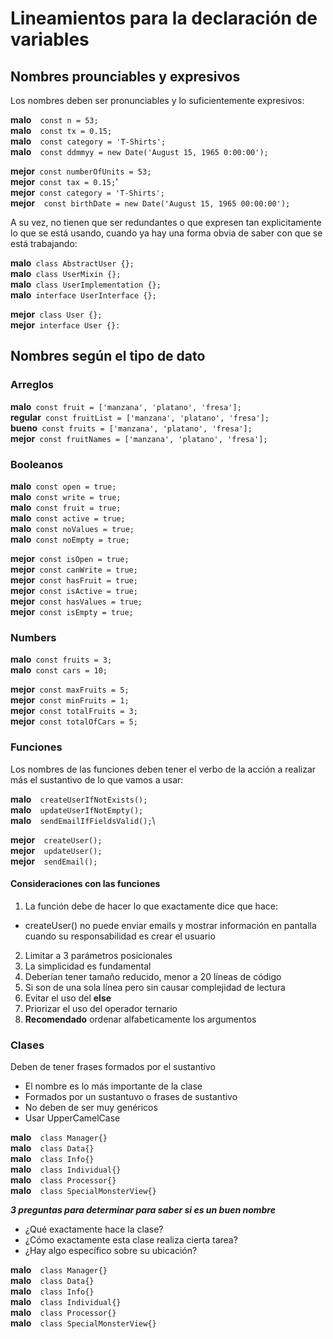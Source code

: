 # Lineamientos para la declaración de variables

## Nombres prounciables y expresivos
 Los nombres deben ser pronunciables y lo suficientemente expresivos:

**malo**```  const n = 53;```\
**malo**```  const tx = 0.15;```\
**malo**```  const category = 'T-Shirts';```\
**malo**```  const ddmmyy = new Date('August 15, 1965 0:00:00');```

**mejor**```  const numberOfUnits = 53; ```\
**mejor**```  const tax = 0.15; ```'\
**mejor**```  const category = 'T-Shirts'; ```\
**mejor**```  const birthDate = new Date('August 15, 1965 00:00:00');```

A su vez, no tienen que ser redundantes o que expresen tan explicitamente lo que se está usando, cuando ya hay una forma obvia de saber con que se está trabajando:

**malo**```  class AbstractUser {}; ```\
**malo**```  class UserMixin {}; ```\
**malo**```  class UserImplementation {}; ```\
**malo**```  interface UserInterface {}; ```

**mejor**```  class User {}; ```\
**mejor**```  interface User {}: ```

## Nombres según el tipo de dato

### Arreglos
**malo**``` const fruit = ['manzana', 'platano', 'fresa'];```\
**regular**``` const fruitList = ['manzana', 'platano', 'fresa'];```\
**bueno**``` const fruits = ['manzana', 'platano', 'fresa'];```\
**mejor**``` const fruitNames = ['manzana', 'platano', 'fresa'];```

### Booleanos
**malo**```  const open = true; ```\
**malo**```  const write = true; ```\
**malo**```  const fruit = true; ```\
**malo**```  const active = true; ```\
**malo**```  const noValues = true; ```\
**malo**```  const noEmpty = true; ```

**mejor**```  const isOpen = true; ```\
**mejor**```  const canWrite = true; ```\
**mejor**```  const hasFruit = true; ```\
**mejor**```  const isActive = true; ```\
**mejor**```  const hasValues = true; ```\
**mejor**```  const isEmpty = true; ```

### Numbers
**malo**```  const fruits = 3; ```\
**malo**```  const cars = 10; ```

**mejor**```  const maxFruits = 5; ```\
**mejor**```  const minFruits = 1; ```\
**mejor**```  const totalFruits = 3; ```\
**mejor**```  const totalOfCars = 5; ```

### Funciones
Los nombres de las funciones deben tener el verbo de la acción a realizar más el sustantivo de lo que vamos a usar:

**malo**```  createUserIfNotExists();```\
**malo**```  updateUserIfNotEmpty();```\
**malo**```  sendEmailIfFieldsValid();```\

**mejor**```  createUser();```\
**mejor**```  updateUser();```\
**mejor**```  sendEmail();```

#### Consideraciones con las funciones
1. La función debe de hacer lo que exactamente dice que hace: 
- createUser() no puede enviar emails y mostrar información en pantalla cuando su responsabilidad es crear el usuario 

2. Limitar a 3 parámetros posicionales 
3. La simplicidad es fundamental
4. Deberían tener tamaño reducido, menor a 20 líneas de código
5. Si son de una sola línea pero sin causar complejidad de lectura
6. Evitar el uso del __else__
7. Priorizar el uso del operador ternario
9. **Recomendado** ordenar alfabeticamente los argumentos

### Clases
Deben de tener frases formados por el sustantivo
- El nombre es lo más importante de la clase
- Formados por un sustantuvo o frases de sustantivo
- No deben de ser muy genéricos
- Usar UpperCamelCase

**malo**```  class Manager{}```\
**malo**```  class Data{}```\
**malo**```  class Info{}```\
**malo**```  class Individual{}```\
**malo**```  class Processor{}```\
**malo**```  class SpecialMonsterView{}```

***3 preguntas para determinar para saber si es un buen nombre***
- ¿Qué exactamente hace la clase?
- ¿Cómo exactamente esta clase realiza cierta tarea?
- ¿Hay algo específico sobre su ubicación?

**malo**```  class Manager{}```\
**malo**```  class Data{}```\
**malo**```  class Info{}```\
**malo**```  class Individual{}```\
**malo**```  class Processor{}```\
**malo**```  class SpecialMonsterView{}```
